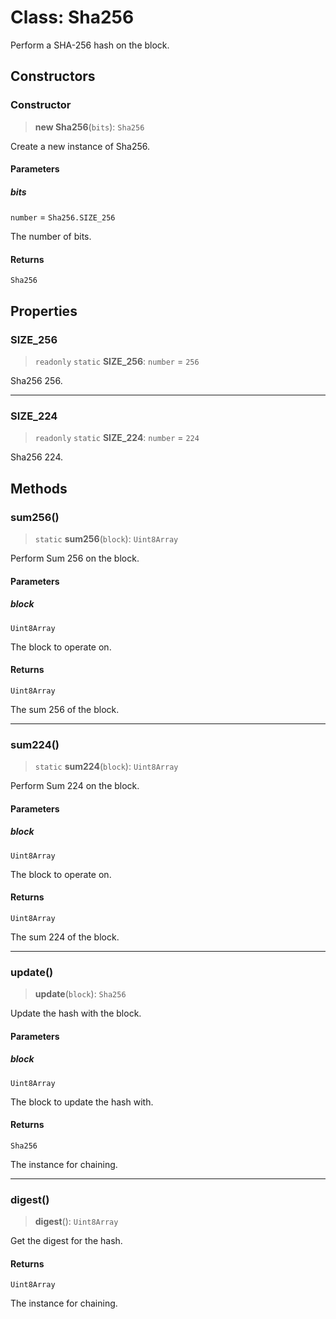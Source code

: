 # Class: Sha256

Perform a SHA-256 hash on the block.

## Constructors

### Constructor

> **new Sha256**(`bits`): `Sha256`

Create a new instance of Sha256.

#### Parameters

##### bits

`number` = `Sha256.SIZE_256`

The number of bits.

#### Returns

`Sha256`

## Properties

### SIZE\_256

> `readonly` `static` **SIZE\_256**: `number` = `256`

Sha256 256.

***

### SIZE\_224

> `readonly` `static` **SIZE\_224**: `number` = `224`

Sha256 224.

## Methods

### sum256()

> `static` **sum256**(`block`): `Uint8Array`

Perform Sum 256 on the block.

#### Parameters

##### block

`Uint8Array`

The block to operate on.

#### Returns

`Uint8Array`

The sum 256 of the block.

***

### sum224()

> `static` **sum224**(`block`): `Uint8Array`

Perform Sum 224 on the block.

#### Parameters

##### block

`Uint8Array`

The block to operate on.

#### Returns

`Uint8Array`

The sum 224 of the block.

***

### update()

> **update**(`block`): `Sha256`

Update the hash with the block.

#### Parameters

##### block

`Uint8Array`

The block to update the hash with.

#### Returns

`Sha256`

The instance for chaining.

***

### digest()

> **digest**(): `Uint8Array`

Get the digest for the hash.

#### Returns

`Uint8Array`

The instance for chaining.
